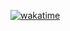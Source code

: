 [![wakatime](https://wakatime.com/badge/github/nurdiansyah/lc-webapp.svg)](https://wakatime.com/badge/github/nurdiansyah/lc-webapp)
